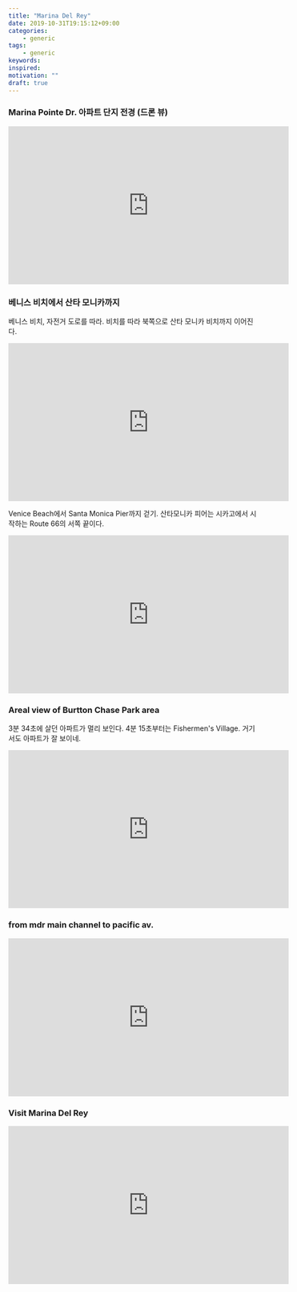 ```yaml
---
title: "Marina Del Rey"
date: 2019-10-31T19:15:12+09:00
categories:
    - generic
tags:
    - generic
keywords:
inspired:
motivation: ""
draft: true
---
```


### Marina Pointe Dr. 아파트 단지 전경 (드론 뷰)

<iframe width="560" height="315" src="https://www.youtube.com/embed/FqRv85ZQoRY" frameborder="0" allow="accelerometer; autoplay; encrypted-media; gyroscope; picture-in-picture" allowfullscreen class="center"></iframe>

### 베니스 비치에서 산타 모니카까지

베니스 비치, 자전거 도로를 따라. 비치를 따라 북쪽으로 산타 모니카 비치까지 이어진다.

<iframe width="560" height="315" src="https://www.youtube.com/embed/Z5pdFHMHhDM" frameborder="0" allow="accelerometer; autoplay; encrypted-media; gyroscope; picture-in-picture" allowfullscreen class="center"></iframe>

Venice Beach에서 Santa Monica Pier까지 걷기. 산타모니카 피어는 시카고에서 시작하는 Route 66의 서쪽 끝이다.

<iframe width="560" height="315" src="https://www.youtube.com/embed/Fhg8tvyJbAo" frameborder="0" allow="accelerometer; autoplay; encrypted-media; gyroscope; picture-in-picture" allowfullscreen class="center"></iframe>


### Areal view of Burtton Chase Park area

3분 34초에 살던 아파트가 멀리 보인다.
4분 15초부터는 Fishermen's Village.
거기서도 아파트가 잘 보이네.

<iframe width="560" height="315" src="https://www.youtube.com/embed/U2cYoZ-bQHw" frameborder="0" allow="accelerometer; autoplay; encrypted-media; gyroscope; picture-in-picture" allowfullscreen class="center"></iframe>

### from mdr main channel to pacific av.

<iframe width="560" height="315" src="https://www.youtube.com/embed/oLlPRX5I89A" frameborder="0" allow="accelerometer; autoplay; encrypted-media; gyroscope; picture-in-picture" allowfullscreen class="center"></iframe>

### Visit Marina Del Rey

<iframe width="560" height="315" src="https://www.youtube.com/embed/tYhnAav0-Bo" frameborder="0" allow="accelerometer; autoplay; encrypted-media; gyroscope; picture-in-picture" allowfullscreen class="center"></iframe>

